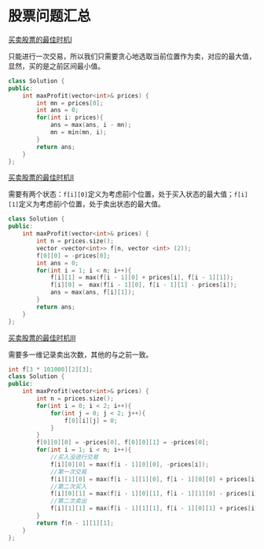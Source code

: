 # 股票问题汇总

[买卖股票的最佳时机I](https://leetcode-cn.com/problems/best-time-to-buy-and-sell-stock/)

只能进行一次交易，所以我们只需要贪心地选取当前位置作为卖，对应的最大值，显然，买的是之前区间最小值。

```cpp
class Solution {
public:
    int maxProfit(vector<int>& prices) {
        int mn = prices[0];
        int ans = 0;
        for(int i: prices){
            ans = max(ans, i - mn);
            mn = min(mn, i);
        }
        return ans;
    }
};
```

[买卖股票的最佳时机II](https://leetcode-cn.com/problems/best-time-to-buy-and-sell-stock-ii/)

需要有两个状态：`f[i][0]`定义为考虑前i个位置，处于买入状态的最大值；`f[i][1]`定义为考虑前i个位置，处于卖出状态的最大值。

```cpp
class Solution {
public:
    int maxProfit(vector<int>& prices) {
        int n = prices.size();
        vector <vector<int>> f(n, vector <int> (2));
        f[0][0] = -prices[0];
        int ans = 0;
        for(int i = 1; i < n; i++){
            f[i][1] = max(f[i - 1][0] + prices[i], f[i - 1][1]);
            f[i][0] =  max(f[i - 1][0], f[i - 1][1] - prices[i]);
            ans = max(ans, f[i][1]);
        }
        return ans;
    }
};
```

[买卖股票的最佳时机III](https://leetcode-cn.com/problems/best-time-to-buy-and-sell-stock-iii/submissions/)

需要多一维记录卖出次数，其他的与之前一致。

```cpp
int f[3 * 101000][2][3];
class Solution {
public:
    int maxProfit(vector<int>& prices) {
        int n = prices.size();
        for(int i = 0; i < 2; i++){
            for(int j = 0; j < 2; j++){
                f[0][i][j] = 0;
            }
        }
        f[0][0][0] = -prices[0], f[0][0][1] = -prices[0];
        for(int i = 1; i < n; i++){
            //买入没进行交易
            f[i][0][0] = max(f[i - 1][0][0], -prices[i]);
            //第一次交易
            f[i][1][0] = max(f[i - 1][1][0], f[i - 1][0][0] + prices[i]);
            //第二次买入
            f[i][0][1] = max(f[i - 1][0][1], f[i - 1][1][0] - prices[i]);
            //第二次卖出
            f[i][1][1] = max(f[i - 1][1][1], f[i - 1][0][1] + prices[i]);
        }
        return f[n - 1][1][1];
    }
};

```
